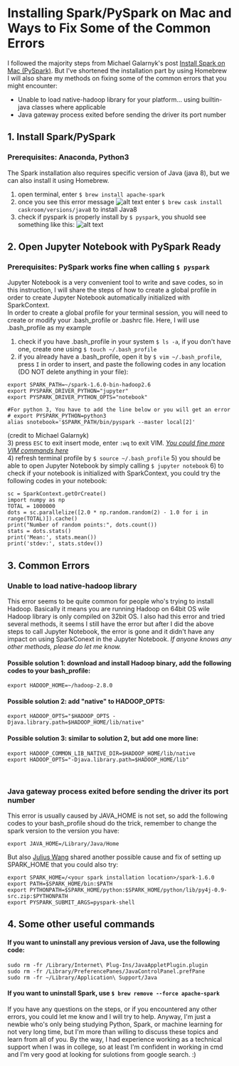 # Installing Spark/PySpark on Mac and Ways to Fix Some of the Common Errors
I followed the majority steps from Michael Galarnyk's post [Install Spark on Mac (PySpark)](https://medium.com/@GalarnykMichael/install-spark-on-mac-pyspark-453f395f240b). But I've shortened the installation part by using Homebrew <br>
I will also share my methods on fixing some of the common errors that you might encounter:
- Unable to load native-hadoop library for your platform… using builtin-java classes where applicable
- Java gateway process exited before sending the driver its port number

## 1. Install Spark/PySpark
### Prerequisites: Anaconda, Python3
The Spark installation also requires specific version of Java (java 8), but we can also install it using Homebrew.
1) open terminal, enter `$ brew install apache-spark`
2) once you see this error message ![alt text](https://github.com/yajieli912/Spark_PySpark/blob/master/images/fullsizeoutput_f7c.jpeg?raw=true) enter `$ brew cask install caskroom/versions/java8` to install Java8
3) check if pyspark is properly install by `$ pyspark`, you shuold see something like this: ![alt text](https://github.com/yajieli912/Spark_PySpark/blob/master/images/pyspark.jpg?raw=true)

## 2. Open Jupyter Notebook with PySpark Ready
### Prerequisites: PySpark works fine when calling `$ pyspark`
Jupyter Notebook is a very convenient tool to write and save codes, so in this instruction, I will share the steps of how to create a global profile in order to create Jupyter Notebook automatically initialized with SparkContext. <br>
In order to create a global profile for your terminal session, you will need to create or modify your .bash_profile or .bashrc file. Here, I will use .bash_profile as my example<br>
1) check if you have .bash_profile in your system `$ ls -a`, if you don't have one, create one using `$ touch ~/.bash_profile`
2) if you already have a .bash_profile, open it by `$ vim ~/.bash_profile`, press `I` in order to insert, and paste the following codes in any location (DO NOT delete anything in your file):
```
export SPARK_PATH=~/spark-1.6.0-bin-hadoop2.6 
export PYSPARK_DRIVER_PYTHON="jupyter" 
export PYSPARK_DRIVER_PYTHON_OPTS="notebook" 

#For python 3, You have to add the line below or you will get an error
# export PYSPARK_PYTHON=python3
alias snotebook='$SPARK_PATH/bin/pyspark --master local[2]'
```
(credit to Michael Galarnyk)<br>
3) press `ESC` to exit insert mode, enter `:wq` to exit VIM. *[You could fine more VIM commands here](http://www.radford.edu/~mhtay/CPSC120/VIM_Editor_Commands.htm)*<br>
4) refresh terminal profile by `$ source ~/.bash_profile`
5) you should be able to open Jupyter Notebook by simply calling `$ jupyter notebook`
6) to check if your notebook is initialized with SparkContext, you could try the following codes in your notebook:
```
sc = SparkContext.getOrCreate()
import numpy as np
TOTAL = 1000000
dots = sc.parallelize([2.0 * np.random.random(2) - 1.0 for i in range(TOTAL)]).cache()
print("Number of random points:", dots.count())
stats = dots.stats()
print('Mean:', stats.mean())
print('stdev:', stats.stdev())
```

## 3. Common Errors
### Unable to load native-hadoop library
This error seems to be quite common for people who's trying to install Hadoop. Basically it means you are running Hadoop on 64bit OS wile Hadoop library is only compiled on 32bit OS. I also had this error and tried several methods, it seems I still have the error but after I did the above steps to call Jupyter Notebook, the error is gone and it didn't have any impact on using SparkConext in the Jupyter Notebook. _If anyone knows any other methods, please do let me know._<br>
#### Possible solution 1: download and install Hadoop binary, add the following codes to your bash_profile:<br>
```
export HADOOP_HOME=~/hadoop-2.8.0
```
#### Possible solution 2: add "native" to HADOOP_OPTS:<br>
```
export HADOOP_OPTS="$HADOOP_OPTS -Djava.library.path=$HADOOP_HOME/lib/native"
```
#### Possible solution 3: similar to solution 2, but add one more line:<br>
```
export HADOOP_COMMON_LIB_NATIVE_DIR=$HADOOP_HOME/lib/native
export HADOOP_OPTS="-Djava.library.path=$HADOOP_HOME/lib"
```
<br>

### Java gateway process exited before sending the driver its port number
This error is usually caused by JAVA_HOME is not set, so add the following codes to your bash_profile shoud do the trick, remember to change the spark version to the version you have:<br>
```
export JAVA_HOME=/Library/Java/Home
```
But also [Julius Wang](https://medium.com/data-science-canvas/configuring-ipython-notebook-for-spark-on-mac-os-8ec2d88ce724) shared another possible cause and fix of setting up SPARK_HOME that you could also try:<br>  
```
export SPARK_HOME=/<your spark installation location>/spark-1.6.0
export PATH=$SPARK_HOME/bin:$PATH
export PYTHONPATH=$SPARK_HOME/python:$SPARK_HOME/python/lib/py4j-0.9-src.zip:$PYTHONPATH
export PYSPARK_SUBMIT_ARGS=pyspark-shell
```
## 4. Some other useful commands
#### If you want to uninstall any previous version of Java, use the following code:<br>
```
sudo rm -fr /Library/Internet\ Plug-Ins/JavaAppletPlugin.plugin 
sudo rm -fr /Library/PreferencePanes/JavaControlPanel.prefPane 
sudo rm -fr ~/Library/Application\ Support/Java
```

#### If you want to uninstall Spark, use `$ brew remove --force apache-spark`

If you have any questions on the steps, or if you encountered any other errors, you could let me know and I will try to help. Anyway, I'm just a newbie who's only being studying Python, Spark, or machine learning for not very long time, but I'm more than willing to discuss these topics and learn from all of you. By the way, I had experience working as a technical support when I was in college, so at least I'm confident in working in cmd and I'm very good at looking for sulotions from google search. :)
